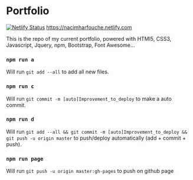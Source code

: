 # Portfolio
[![Netlify Status](https://api.netlify.com/api/v1/badges/0f4e90b9-a61c-4ad2-be7c-0b96b781597b/deploy-status)](https://app.netlify.com/sites/nacimharfouche/deploys)
https://nacimharfouche.netlify.com

This is the repo of my current portfolio, powered with HTMl5, CSS3, Javascript, Jquery, npm, Bootstrap, Font Awesome... 

### `npm run a`
Will run `git add --all` to add all new files.

### `npm run c`
Will run `git commit -m [auto]Improvement_to_deploy` to make a auto commit.

### `npm run d`
Will run `git add --all && git commit -m [auto]Improvement_to_deploy && git push -u origin master` to push/deploy automatically (add + commit + push).

### `npm run page`
Will run `git push -u origin master:gh-pages` to push on github page